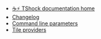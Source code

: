 * [☕️⚡️ TShock documentation home](/)
* [Changelog](/changelog.md)
* [Command line parameters](/command-line-parameters.md)
* [Tile providers](/tile-providers.md)

